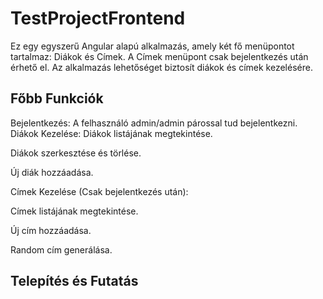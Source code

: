 # TestProjectFrontend

Ez egy egyszerű Angular alapú alkalmazás, amely két fő menüpontot tartalmaz: Diákok és Címek. A Címek menüpont csak bejelentkezés után érhető el. Az alkalmazás lehetőséget biztosít diákok és címek kezelésére.

## Főbb Funkciók

Bejelentkezés: A felhasználó admin/admin párossal tud bejelentkezni.
Diákok Kezelése:
Diákok listájának megtekintése.

Diákok szerkesztése és törlése.

Új diák hozzáadása.

Címek Kezelése (Csak bejelentkezés után):

Címek listájának megtekintése.

Új cím hozzáadása.

Random cím generálása.

## Telepítés és Futatás
